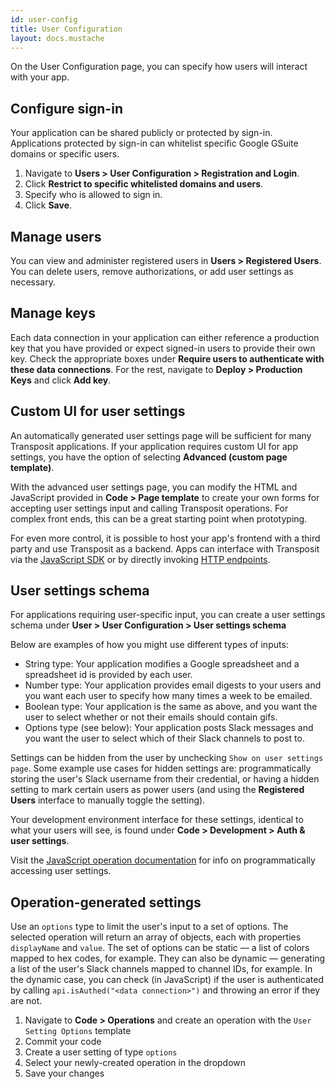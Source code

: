 ```yaml
---
id: user-config
title: User Configuration
layout: docs.mustache
---
```


On the User Configuration page, you can specify how users will interact with your app.

## Configure sign-in

Your application can be shared publicly or protected by sign-in. Applications protected by sign-in can whitelist specific Google GSuite domains or specific users.

1. Navigate to **Users &gt; User Configuration &gt; Registration and Login**.
2. Click **Restrict to specific whitelisted domains and users**.
3. Specify who is allowed to sign in.
4. Click **Save**.

## Manage users

You can view and administer registered users in **Users &gt; Registered Users**. You can delete users, remove authorizations, or add user settings as necessary.

## Manage keys

Each data connection in your application can either reference a production key that you have provided or expect signed-in users to provide their own key. Check the appropriate boxes under **Require users to authenticate with these data connections**. For the rest, navigate to **Deploy &gt; Production Keys** and click **Add key**. 

## Custom UI for user settings

An automatically generated user settings page will be sufficient for many Transposit applications. If your application requires custom UI for app settings, you have the option of selecting **Advanced (custom page template)**.

With the advanced user settings page, you can modify the HTML and JavaScript provided in **Code &gt; Page template** to create your own forms for accepting user settings input and calling Transposit operations. For complex front ends, this can be a great starting point when prototyping.

For even more control, it is possible to host your app's frontend with a third party and use Transposit as a backend. Apps can interface with Transposit via the [JavaScript SDK](/docs/building/js-sdk) or by directly invoking [HTTP endpoints](/docs/building/endpoints).

## User settings schema

For applications requiring user-specific input, you can create a user settings schema under **User &gt; User Configuration &gt; User settings schema**

Below are examples of how you might use different types of inputs:

* String type: Your application modifies a Google spreadsheet and a spreadsheet id is provided by each user.
* Number type: Your application provides email digests to your users and you want each user to specify how many times a week to be emailed.
* Boolean type: Your application is the same as above, and you want the user to select whether or not their emails should contain gifs.
* Options type (see below): Your application posts Slack messages and you want the user to select which of their Slack channels to post to.

Settings can be hidden from the user by unchecking `Show on user settings page`. Some example use cases for hidden settings are: programmatically storing the user's Slack username from their credential, or having a hidden setting to mark certain users as power users (and using the **Registered Users** interface to manually toggle the setting).

Your development environment interface for these settings, identical to what your users will see, is found under **Code &gt; Development &gt; Auth & user settings**.

Visit the [JavaScript operation documentation](/docs/references/js-operations) for info on programmatically accessing user settings.

## Operation-generated settings 

Use an `options` type to limit the user's input to a set of options. The selected operation will return an array of objects, each with properties `displayName` and `value`. The set of options can be static — a list of colors mapped to hex codes, for example. They can also be dynamic — generating a list of the user's Slack channels mapped to channel IDs, for example. In the dynamic case, you can check (in JavaScript) if the user is authenticated by calling `api.isAuthed("<data connection>")` and throwing an error if they are not.

1. Navigate to **Code &gt; Operations** and create an operation with the `User Setting Options` template
2. Commit your code
3. Create a user setting of type `options`
4. Select your newly-created operation in the dropdown
5. Save your changes